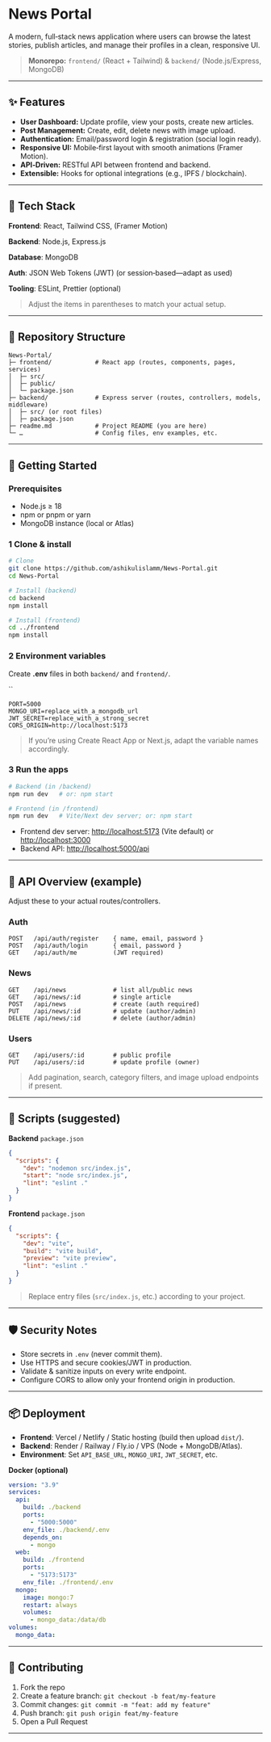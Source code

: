 # News Portal

A modern, full‑stack news application where users can browse the latest stories, publish articles, and manage their profiles in a clean, responsive UI.

> **Monorepo:** `frontend/` (React + Tailwind) & `backend/` (Node.js/Express, MongoDB)

---

## ✨ Features

- **User Dashboard:** Update profile, view your posts, create new articles.
- **Post Management:** Create, edit, delete news with image upload.
- **Authentication:** Email/password login & registration (social login ready).
- **Responsive UI:** Mobile‑first layout with smooth animations (Framer Motion).
- **API‑Driven:** RESTful API between frontend and backend.
- **Extensible:** Hooks for optional integrations (e.g., IPFS / blockchain).

---

## 🧱 Tech Stack

**Frontend**: React, Tailwind CSS, (Framer Motion)

**Backend**: Node.js, Express.js

**Database**: MongoDB

**Auth**: JSON Web Tokens (JWT) (or session‑based—adapt as used)

**Tooling**: ESLint, Prettier (optional)

> Adjust the items in parentheses to match your actual setup.

---

## 📁 Repository Structure

```
News-Portal/
├─ frontend/            # React app (routes, components, pages, services)
│  ├─ src/
│  ├─ public/
│  └─ package.json
├─ backend/             # Express server (routes, controllers, models, middleware)
│  ├─ src/ (or root files)
│  ├─ package.json
├─ readme.md            # Project README (you are here)
└─ …                    # Config files, env examples, etc.
```

---

## 🚀 Getting Started

### Prerequisites

- Node.js ≥ 18
- npm or pnpm or yarn
- MongoDB instance (local or Atlas)

### 1 Clone & install

```bash
# Clone
git clone https://github.com/ashikulislamm/News-Portal.git
cd News-Portal

# Install (backend)
cd backend
npm install

# Install (frontend)
cd ../frontend
npm install
```

### 2 Environment variables

Create **.env** files in both `backend/` and `frontend/`.

``

```
PORT=5000
MONGO_URI=replace_with_a_mongodb_url
JWT_SECRET=replace_with_a_strong_secret
CORS_ORIGIN=http://localhost:5173
```

> If you’re using Create React App or Next.js, adapt the variable names accordingly.

### 3 Run the apps

```bash
# Backend (in /backend)
npm run dev   # or: npm start

# Frontend (in /frontend)
npm run dev   # Vite/Next dev server; or: npm start
```

- Frontend dev server: [http://localhost:5173](http://localhost:5173) (Vite default) or [http://localhost:3000](http://localhost:3000)
- Backend API: [http://localhost:5000/api](http://localhost:5000/api)

---

## 🔌 API Overview (example)

Adjust these to your actual routes/controllers.

### Auth

```
POST   /api/auth/register    { name, email, password }
POST   /api/auth/login       { email, password }
GET    /api/auth/me          (JWT required)
```

### News

```
GET    /api/news             # list all/public news
GET    /api/news/:id         # single article
POST   /api/news             # create (auth required)
PUT    /api/news/:id         # update (author/admin)
DELETE /api/news/:id         # delete (author/admin)
```

### Users

```
GET    /api/users/:id        # public profile
PUT    /api/users/:id        # update profile (owner)
```

> Add pagination, search, category filters, and image upload endpoints if present.

---

## 🧪 Scripts (suggested)

**Backend** `package.json`

```json
{
  "scripts": {
    "dev": "nodemon src/index.js",
    "start": "node src/index.js",
    "lint": "eslint ."
  }
}
```

**Frontend** `package.json`

```json
{
  "scripts": {
    "dev": "vite",
    "build": "vite build",
    "preview": "vite preview",
    "lint": "eslint ."
  }
}
```

> Replace entry files (`src/index.js`, etc.) according to your project.

---

## 🛡️ Security Notes

- Store secrets in `.env` (never commit them).
- Use HTTPS and secure cookies/JWT in production.
- Validate & sanitize inputs on every write endpoint.
- Configure CORS to allow only your frontend origin in production.

---

## 📦 Deployment

- **Frontend**: Vercel / Netlify / Static hosting (build then upload `dist/`).
- **Backend**: Render / Railway / Fly.io / VPS (Node + MongoDB/Atlas).
- **Environment**: Set `API_BASE_URL`, `MONGO_URI`, `JWT_SECRET`, etc.

**Docker (optional)**

```yaml
version: "3.9"
services:
  api:
    build: ./backend
    ports:
      - "5000:5000"
    env_file: ./backend/.env
    depends_on:
      - mongo
  web:
    build: ./frontend
    ports:
      - "5173:5173"
    env_file: ./frontend/.env
  mongo:
    image: mongo:7
    restart: always
    volumes:
      - mongo_data:/data/db
volumes:
  mongo_data:
```

---

## 🤝 Contributing

1. Fork the repo
2. Create a feature branch: `git checkout -b feat/my-feature`
3. Commit changes: `git commit -m "feat: add my feature"`
4. Push branch: `git push origin feat/my-feature`
5. Open a Pull Request

---

